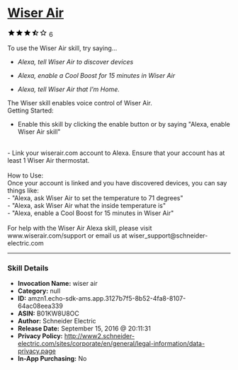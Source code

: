 # [Wiser Air](http://alexa.amazon.com/#skills/amzn1.echo-sdk-ams.app.3127b7f5-8b52-4fa8-8107-64ac08eea339)
![3.2 stars](../../images/ic_star_black_18dp_1x.png)![3.2 stars](../../images/ic_star_black_18dp_1x.png)![3.2 stars](../../images/ic_star_black_18dp_1x.png)![3.2 stars](../../images/ic_star_half_black_18dp_1x.png)![3.2 stars](../../images/ic_star_border_black_18dp_1x.png) 6

To use the Wiser Air skill, try saying...

* *Alexa, tell Wiser Air to discover devices*

* *Alexa, enable a Cool Boost for 15 minutes in Wiser Air*

* *Alexa, tell Wiser Air that I'm Home.*

The Wiser skill enables voice control of Wiser Air.
<br>
Getting Started:
<br>
- Enable this skill by clicking the enable button or by saying "Alexa, enable Wiser Air skill"
<br>
- Link your wiserair.com account to Alexa. Ensure that your account has at least 1 Wiser Air thermostat.
<br> <br>
How to Use:
<br>
Once your account is linked and you have discovered devices, you can say things like:
<br>
- "Alexa, ask Wiser Air to set the temperature to 71 degrees"
<br>
- "Alexa, ask Wiser Air what the inside temperature is"
<br>
- "Alexa, enable a Cool Boost for 15 minutes in Wiser Air"
<br> <br>
For help with the Wiser Air Alexa skill, please visit www.wiserair.com/support or email us at wiser_support@schneider-electric.com

***

### Skill Details

* **Invocation Name:** wiser air
* **Category:** null
* **ID:** amzn1.echo-sdk-ams.app.3127b7f5-8b52-4fa8-8107-64ac08eea339
* **ASIN:** B01KW8U8OC
* **Author:** Schneider Electric
* **Release Date:** September 15, 2016 @ 20:11:31
* **Privacy Policy:** http://www2.schneider-electric.com/sites/corporate/en/general/legal-information/data-privacy.page
* **In-App Purchasing:** No
